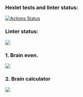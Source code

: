 ### Hexlet tests and linter status:
[![Actions Status](https://github.com/Maxencio/frontend-project-44/workflows/hexlet-check/badge.svg)](https://github.com/Maxencio/frontend-project-44/actions)
### Linter status:
<a href="https://codeclimate.com/github/Maxencio/frontend-project-44/maintainability"><img src="https://api.codeclimate.com/v1/badges/016f2ac2c3ca8e240a74/maintainability" /></a>
### 1. Brain even.
<a href="https://asciinema.org/a/0stOa9iFN56MAcJzw9fmp53Gy" target="_blank"><img src="https://asciinema.org/a/0stOa9iFN56MAcJzw9fmp53Gy.svg" /></a>
### 2. Brain calculator
<a href="https://asciinema.org/a/UBl5MJ9yetmCV2bmSF5kqhss2" target="_blank"><img src="https://asciinema.org/a/UBl5MJ9yetmCV2bmSF5kqhss2.svg" /></a>
